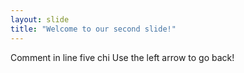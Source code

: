 ```yaml
---
layout: slide
title: "Welcome to our second slide!"
---
```

Comment in line five chi
Use the left arrow to go back!
